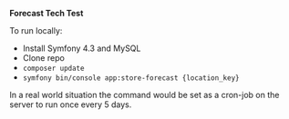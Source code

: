 **Forecast Tech Test**

To run locally:
* Install Symfony 4.3 and MySQL
* Clone repo
* `composer update`
* `symfony bin/console app:store-forecast {location_key}`

In a real world situation the command would be set as a cron-job on the server to run once every 5 days.

